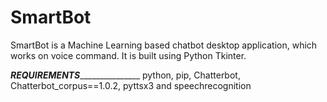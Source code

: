 # SmartBot
SmartBot is a Machine Learning based chatbot desktop application, which works on voice command.
It is built using Python Tkinter.

_______________________________________REQUIREMENTS______________________________________________________
python,
pip,
Chatterbot,
Chatterbot_corpus==1.0.2,
pyttsx3 and
speechrecognition 
